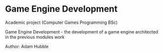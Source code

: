 # Game Engine Development
Academic project (Computer Games Programming BSc)

Game Engine Development - the development of a game engine architected in the previous modules work

Author: Adam Hubble
